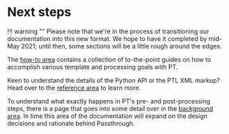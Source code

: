# Next steps
!!! warning ""
    Please note that we're in the process of transitioning our documentation into this
    new format. We hope to have it completed by mid-May 2021; until then, some sections
    will be a little rough around the edges.

The [how-to area][1] contains a collection of to-the-point guides on how to accomplish 
various template and processing goals with PT. 

Keen to understand the details of the Python API or the PTL XML markup? Head over to the
[reference area][2] to learn more.

To understand what exactly happens in PT's pre- and post-processing steps, there is a 
page that goes into some detail over in the [background area][3]. In time this area of
the documentation will expand on the design decisions and rationale behind Passthrough.

[1]: /how-to
[2]: /reference
[3]: /background/template-processing

